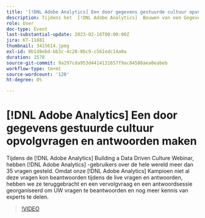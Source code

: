 ```yaml
---
title: '[!DNL Adobe Analytics] Een door gegevens gestuurde cultuur opvolgvragen en antwoorden maken'
description: Tijdens het  [!DNL Adobe Analytics]  Bouwen van een Gegevens Gedreven Webinar van de Cultuur, werden meer dan 35 vragen gesteld door  [!DNL Adobe Analytics]  gebruikers rond de wereld. Aangezien onze  [!DNL Adobe Analytics]  Kampioen niet al die vraag tijdens levende Q&A kon beantwoorden, brachten wij hen terug en ontvingen een zitting van follow-up Q&A om UW vragen te beantwoorden en nog meer deskundige kennis te delen.
role: User
doc-type: Event
last-substantial-update: 2023-02-16T00:00:00Z
jira: KT-11881
thumbnail: 3415614.jpeg
exl-id: 0b1d8ebd-bb3c-4c28-8bc9-c561edc14a0a
duration: 1578
source-git-commit: 9a297cda953d4414131657f9ac84580aea0eabeb
workflow-type: tm+mt
source-wordcount: '120'
ht-degree: 0%

---
```


# [!DNL Adobe Analytics] Een door gegevens gestuurde cultuur opvolgvragen en antwoorden maken

Tijdens de [!DNL Adobe Analytics] Building a Data Driven Culture Webinar, hebben [!DNL Adobe Analytics] -gebruikers over de hele wereld meer dan 35 vragen gesteld. Omdat onze [!DNL Adobe Analytics] Kampioen niet al deze vragen kon beantwoorden tijdens de live vragen en antwoorden, hebben we ze teruggebracht en een vervolgvraag en een antwoordsessie georganiseerd om UW vragen te beantwoorden en nog meer kennis van experts te delen.

>[!VIDEO](https://video.tv.adobe.com/v/3415614/?quality=12&learn=on)
